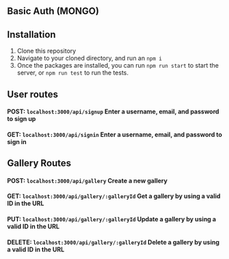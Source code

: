 ## Basic Auth (MONGO)

## Installation

1. Clone this repository
2. Navigate to your cloned directory, and run an `npm i`
3. Once the packages are installed, you can run `npm run start` to start the server, or `npm run test` to run the tests.

## User routes

#### POST: `localhost:3000/api/signup` Enter a username, email, and password to sign up

#### GET: `localhost:3000/api/signin` Enter a username, email, and password to sign in 

## Gallery Routes

#### POST: `localhost:3000/api/gallery` Create a new gallery 

#### GET: `localhost:3000/api/gallery/:galleryId` Get a gallery by using a valid ID in the URL

#### PUT: `localhost:3000/api/gallery/:galleryId` Update a gallery by using a valid ID in the URL

#### DELETE: `localhost:3000/api/gallery/:galleryId` Delete a gallery by using a valid ID in the URL